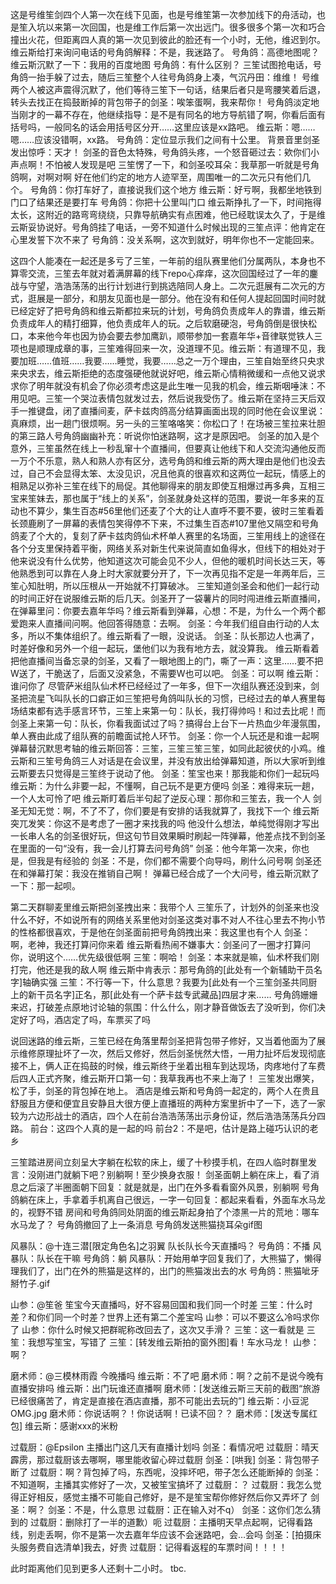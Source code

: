 这是号维笙剑四个人第一次在线下见面，也是号维笙第一次参加线下的舟活动，也是笙入坑以来第一次回国，也是维工作后第一次出远门。很多很多个第一次和巧合撞出火花，但距离四人真的第一次见到彼此的脸还有一个小时，无他，维迟到尔。
维云斯给打来询问电话的号角鸽解释：不是，我迷路了。
号角鸽：高德地图呢？
维云斯沉默了一下：我用的百度地图
号角鸽：有什么区别？
三笙试图抢电话，号角鸽一抬手躲了过去，随后三笙整个人往号角鸽身上凑，气沉丹田：维维！
号维两个人被这声震得沉默了，他们等待三笙下一句话，结果后者只是弯腰笑着后退，转头去找正在捣鼓断掉的背包带子的剑圣：唉笨蛋啊，我来帮你！
号角鸽淡定地当刚才的一幕不存在，他继续指导：是不是有同名的地方导航错了啊，你看后面有括号吗，一般同名的话会用括号区分开……这里应该是xx路吧。
维云斯：嗯……嗯……应该没错啊，xx路。
号角鸽：定位显示我们之间有十公里。
背景音里剑圣发出惊呼：天才！
剑圣的音色太特殊，号角鸽头疼，一个怒音砸过去：欸你们小声点啊！不怕被人发现是吧
三笙愣了一下，和剑圣咬耳朵：我草那一听就是号角鸽啊，对啊对啊
好在他们约定的地方人迹罕至，周围唯一的二次元只有他们几个。
号角鸽：你打车好了，直接说我们这个地方
维云斯：好亏啊，我都坐地铁到门口了结果还是要打车
号角鸽：你把十公里叫门口
维云斯挣扎了一下，时间拖得太长，这附近的路弯弯绕绕，只靠导航确实有点困难，他已经耽误太久了，于是维云斯妥协说好。号角鸽挂了电话，一旁不知道什么时候出现的三笙点评：他肯定在心里发誓下次不来了
号角鸽：没关系啊，这次到就好，明年你也不一定能回来。

这四个人能凑在一起还是多亏了三笙，一年前的组队赛里他们分属两队，本身也不算零交流，三笙去年就对着满屏幕的线下repo心痒痒，这次回国经过了一年的鏖战与守望，浩浩荡荡的出行计划进行到挑选陪同人身上。二次元逛展有二次元的方式，逛展是一部分，和朋友见面也是一部分。他在没有和任何人提起回国时间时就已经定好了把号角鸽和维云斯都拉来玩的计划，号角鸽负责成年人的靠谱，维云斯负责成年人的精打细算，他负责成年人的玩。之后软磨硬泡，号角鸽倒是很快松口，本来他今年也因为协会要去参加鹰趴，顺带参加一套嘉年华+音律联觉铁人三项也是顺理成章的事，三笙难得回来一次，没道理不见。维云斯：有道理不见，我要加班……值班……我要……睡觉，我要……总之一万个理由，三笙自始至终只央求来央求去，维云斯拒绝的态度强硬他就说好吧，维云斯心情稍微缓和一点他又说求求你了明年就没有机会了你必须考虑这是此生唯一见我的机会，维云斯咽唾沫：不用见吧。三笙一个哭泣表情包就发过去，然后说我受伤了。维云斯在坚持三天后双手一推键盘，闭了直播间麦，萨卡兹肉鸽高分结算画面出现的同时他在会议里说：真麻烦，出一趟门很烦啊。另一头的三笙咯咯笑：你松口了！在场被三笙拉来壮胆的第三路人号角鸽幽幽补充：听说你怕迷路啊，这才是原因吧。
剑圣的加入是个意外，三笙虽然在线上一秒乱窜十个直播间，但要真让他线下和人交流沟通他反而一万个不乐意，熟人和熟人亦有区分，选号角鸽和维云斯的两大理由是他们也没去过，自己不会显得太笨、太没见识，况且他真的很喜欢和这两位一起玩，情感上的相熟足以弥补三笙在线下的局促。其他聊得来的朋友即使互相爆过再多典，互相三宝来笙妹去，那也属于“线上的关系”，剑圣就身处这样的范围，要说一年多来的互动也不算少，集生百态#56里他们还麦了个大的让人直呼不要不要，彼时三笙看着长颈鹿刷了一屏幕的表情包笑得停不下来，不过集生百态#107里他又隔空和号角鸽麦了个大的，复刻了萨卡兹肉鸽仙术杯单人赛里的名场面，三笙用线上的途径在各个分支里保持着平衡，网络关系对新生代来说简直如鱼得水，但线下的相处对于他来说没有什么优势，他知道这次可能会见不少人，但他的暖机时间长达三天，等他熟悉到可以靠在人身上时大家就要分开了，下一次再见指不定是一年两年后，三笙心知肚明，所以压根从一开始就不打算破冰。
三笙知道剑圣会和他们一起行动的时间正好在说服维云斯的后几天。剑圣开了一袋薯片的同时闯进维云斯直播间，在弹幕里问：你要去嘉年华吗？维云斯看到弹幕，心想：不是，为什么一个两个都爱跑来人直播间问啊。他回答得随意：去啊。
剑圣：今年我们组自由行动的人太多，所以不集体组织了。维云斯看了一眼，没说话。
剑圣：队长那边人也满了，时差好像和另外一个组一起玩，堡他们以为我有地方去，就没算我。
维云斯看着把他直播间当备忘录的剑圣，又看了一眼地图上的门，嘶了一声：这里……要不把W送了，干脆送了，后面又没紧急，不需要W也可以吧。
剑圣：可以啊
维云斯：谁问你了
尽管萨米组队仙术杯已经经过了一年多，但下一次组队赛还没到来，剑圣把流星飞叫队长的口癖正如三笙把号角鸽叫队长的习惯，已经过去的单人赛里每场结束都有选手感言环节，三笙上来第一句：队长，我打得帅吗！和过去比呢！而剑圣上来第一句：队长，你看我面试过了吗？搞得台上台下一片热血少年漫氛围，单人赛由此成了组队赛的前瞻面试抢人环节。
剑圣：你一个人玩还是和谁一起啊
弹幕替沉默思考轴的维云斯回答：三笙，三笙三笙三笙，如同此起彼伏的小鸡。维云斯和三笙号角鸽三人对话是在会议里，并没有放出给弹幕知道，所以大家听到维云斯要去只觉得是三笙终于说动了他。
剑圣：笙宝也来！那我能和你们一起玩吗
维云斯：为什么非要一起，不懂啊，自己玩不是更方便吗
剑圣：难得来玩一趟，一个人太可怜了吧
维云斯盯着后半句起了逆反心理：那你和三笙去，我一个人
剑圣无知无觉：啊，不了不了，你们要是有安排的话我就算了，我找下一个
维云斯突兀发笑：你这不是考虑了一圈才来找我的吗
他没什么想法，单纯觉得刚才写出一长串人名的剑圣很好玩，但这句节目效果瞬时刷起一阵弹幕，他差点找不到剑圣在里面的一句“没有，我一会儿打算去问号角鸽”
剑圣：他今年第一次来，你也是，但我是有经验的
剑圣：不是，你们都不需要个向导吗，刷什么问号啊
剑圣还在和弹幕打架：我没在推销自己啊！
弹幕已经合成了一个大问号，维云斯沉默了一下：那一起呗。

第二天群聊麦里维云斯把剑圣拽出来：我带个人
三笙乐了，计划外的剑圣来也没什么不好，不如说所有的网络关系里他对剑圣这类对事不对人不往心里去不拘小节的性格都很喜欢，于是他在剑圣面前把号角鸽拽出来：我这里也有个人
剑圣：啊，老神，我还打算问你来着
维云斯看热闹不嫌事大：剑圣问了一圈才打算问你，说明这个……优先级很低啊
三笙：啊哈！
剑圣：本来就是嘛，仙术杯我们刚打完，他还是我的敌人啊
维云斯中肯表示：那号角鸽的[此处有一个新辅助干员名字]轴确实强
三笙：不行等一下，什么意思？我要为[此处有一个三笙剑圣共同厨上的新干员名字]正名，那[此处有一个萨卡兹专武藏品]四层才来……
号角鸽姗姗来迟，打破差点原地讨论轴的氛围：什么什么，刚才静音做饭去了没听到，你们决定好了吗，酒店定了吗，车票买了吗


说回迷路的维云斯，三笙已经在角落里帮剑圣把背包带子修好，又当着他面为了展示维修原理扯坏了一次，然后又修好，然后剑圣恍然大悟，一用力扯坏后发现彻底接不上，俩人正在捣鼓的时候，维云斯终于坐着出租车到达现场，肉疼地付了车费后四人正式齐聚，维云斯开口第一句：我草我再也不来上海了！
三笙发出爆笑，松了手，剑圣的背包掉在地上。
酒店是维云斯和号角鸽一起定的，两个人在贵且舒服且方便和便宜且安静且大很方便上直播班的两种方案里折中了一下，选了一家较为六边形战士的酒店，四个人在前台浩浩荡荡出示身份证，然后浩浩荡荡兵分四路。
前台：这四个人真的是一起的吗
前台2：不是吧，估计是路上碰巧认识的老乡

三笙踏进房间立刻呈大字躺在松软的床上，缓了十秒摸手机，在四人临时群里发言：没刚进门就躺下吧？别躺啊！至少换身衣服！
剑圣面朝上躺在床上，看了消息之后滚了半圈面朝下回复：就是就是，出门在外多看看窗外风景，别躺啊
号角鸽躺在床上，手拿着手机离自己很远，一字一句回复：都起来看看，外面车水马龙的，视野不错
房间和号角鸽同处阴面的维云斯起身拍了个漆黑一片的荒地：哪车水马龙了？
号角鸽撤回了上一条消息
号角鸽发送熊猫挠耳朵gif图

风暴队：@十连三潜[限定角色名]之羽翼  队长队长今天直播吗？
号角鸽：不播
风暴队：队长在干嘛
号角鸽：躺
风暴队：开始用单字回复我们了，大熊猫了，懒得理我们了，出门在外的熊猫是这样的，出门的熊猫泼出去的水
号角鸽：熊猫呲牙掰竹子.gif

山参：@笙爸 笙宝今天直播吗，好不容易回国和我们同一个时差
三笙：什么时差？和你们同一个时差？世界上还有第二个差宝吗
山参：可以不要这么冷吗求你了
山参：你什么时候又把群昵称改回去了，这次又手滑？
三笙：这一看就是
三笙：我想写笙宝，写错了
三笙：[转发维云斯拍的窗外图]看！车水马龙！
山参：啊？

磨术师：@三模林雨霞 今晚播吗
维云斯：不了吧
磨术师：啊？之前不是说今晚有直播安排吗
维云斯：出门玩谁还直播啊
磨术师：[发送维云斯三天前的截图“旅游已经很痛苦了，肯定是直接在酒店直播，那不可能出去玩的”]
维云斯：小豆泥OMG.jpg
磨术师：你说话啊？！你说话啊！已读不回？？
磨术师：[发送专属红包]
维云斯：感谢xxx的米粉

过载厨：@Epsilon 主播出门这几天有直播计划吗
剑圣：看情况吧
过载厨：晴天霹雳，那过载厨该去哪啊，哪里能收留心碎过载厨
剑圣：[哄我]
剑圣：背包带子断了
过载厨：啊？背包掉了吗，东西呢，没摔坏吧，带子怎么还能断掉的
剑圣：不知道啊，主播其实修好了一次，又被笙宝搞坏了
过载厨：？
过载厨：我怎么觉得正好相反，感觉主播不可能自己修好，是不是笙宝帮你修好然后你又弄坏了
剑圣：啊？
剑圣：不是，什么意思
过载厨：正在输入对不q）
剑圣：这你们怎么猜到的
过载厨：删除打了一半的道歉）呃
过载厨：主播明天早点起啊，记得看路线，别走丢啊，你不是第一次去嘉年华应该不会迷路吧，会…会吗
剑圣：[拍摄床头服务费自选清单]我去，好贵
过载厨：记得看返程的车票时间！！！！


此时距离他们见到更多人还剩十二小时。
tbc.


